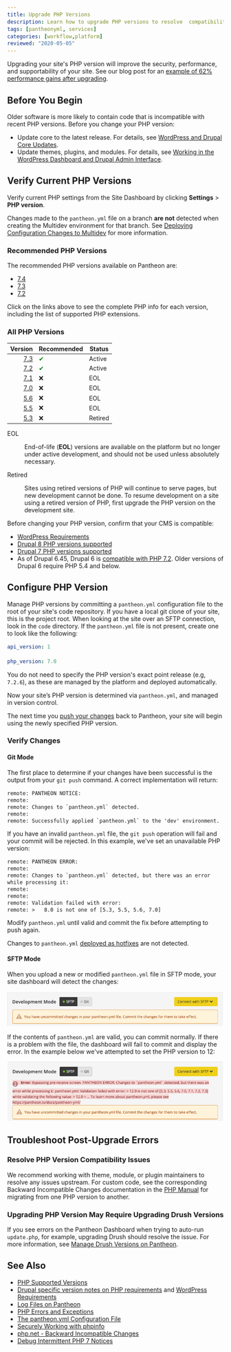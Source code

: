 ```yaml
---
title: Upgrade PHP Versions
description: Learn how to upgrade PHP versions to resolve  compatibility issues.
tags: [pantheonyml, services]
categories: [workflow,platform]
reviewed: "2020-05-05"
---
```

Upgrading your site's PHP version will improve the security, performance, and supportability of your site. See our blog post for an [example of 62% performance gains after upgrading](https://pantheon.io/blog/php-7-now-available-all-sites-pantheon).

## Before You Begin

Older software is more likely to contain code that is incompatible with recent PHP versions. Before you change your PHP version:

- Update core to the latest release. For details, see [WordPress and Drupal Core Updates](/core-updates).
- Update themes, plugins, and modules. For details, see [Working in the WordPress Dashboard and Drupal Admin Interface](/cms-admin).

## Verify Current PHP Versions

Verify current PHP settings from the Site Dashboard by clicking **Settings** > **PHP version**.

<Alert title="Note" type="info">

Changes made to the `pantheon.yml` file on a branch **are not** detected when creating the Multidev environment for that branch. See [Deploying Configuration Changes to Multidev](/pantheon-yml/#deploying-configuration-changes-to-multidev) for more information.

</Alert>

### Recommended PHP Versions

The recommended PHP versions available on Pantheon are:

- [7.4](https://v74-php-info.pantheonsite.io/)
- [7.3](https://v73-php-info.pantheonsite.io/)
- [7.2](https://v72-php-info.pantheonsite.io/)

Click on the links above to see the complete PHP info for each version, including the list of supported PHP extensions.

### All PHP Versions

| Version                                      | Recommended | Status |
| --------------------------------------------:| ----------- | ------ |
| [7.3](https://v73-php-info.pantheonsite.io/) | <span style="color:green">✔</span> | Active |
| [7.2](https://v72-php-info.pantheonsite.io/) | <span style="color:green">✔</span> | Active |
| [7.1](https://v71-php-info.pantheonsite.io/) | ❌           | EOL     |
| [7.0](https://v70-php-info.pantheonsite.io/) | ❌           | EOL     |
| [5.6](https://v56-php-info.pantheonsite.io/) | ❌           | EOL     |
| [5.5](https://v55-php-info.pantheonsite.io/) | ❌           | EOL     |
| [5.3](https://v53-php-info.pantheonsite.io/) | ❌           | Retired |

<dl>

<dt>EOL</dt>

<dd>

End-of-life (**EOL**) versions are available on the platform but no longer under active development, and should not be used unless absolutely necessary.

</dd>

<dt>Retired</dt>

<dd>

Sites using retired versions of PHP will continue to serve pages, but new development cannot be done. To resume development on a site using a retired version of PHP, first upgrade the PHP version on the development site.

</dd>

</dl>


<Alert title="Note" type="info">

Before changing your PHP version, confirm that your CMS is compatible:

- [WordPress Requirements](https://wordpress.org/about/requirements/)
- [Drupal 8 PHP versions supported](https://www.drupal.org/docs/8/system-requirements/php-requirements#php_required)
- [Drupal 7 PHP versions supported](https://www.drupal.org/docs/7/system-requirements/drupal-7-php-requirements#php_required)
- As of Drupal 6.45, Drupal 6 is [compatible with PHP 7.2](https://www.mydropwizard.com/blog/announcing-drupal-645-and-selected-contrib-php-72). Older versions of Drupal 6 require PHP 5.4 and below.

</Alert>

## Configure PHP Version

Manage PHP versions by committing a `pantheon.yml` configuration file to the root of your site's code repository. If you have a local git clone of your site, this is the project root. When looking at the site over an SFTP connection, look in the `code` directory. If the `pantheon.yml` file is not present, create one to look like the following:

```yaml
api_version: 1

php_version: 7.0
```

You do not need to specify the PHP version's exact point release (e.g, `7.2.6`), as these are managed by the platform and deployed automatically.

Now your site’s PHP version is determined via `pantheon.yml`, and managed in version control.

The next time you [push your changes](/git#push-changes-to-pantheon) back to Pantheon, your site will begin using the newly specified PHP version.

### Verify Changes

#### Git Mode

The first place to determine if your changes have been successful is the output from your `git push` command. A correct implementation will return:

```none
remote: PANTHEON NOTICE:
remote:
remote: Changes to `pantheon.yml` detected.
remote:
remote: Successfully applied `pantheon.yml` to the 'dev' environment.
```

If you have an invalid `pantheon.yml` file, the `git push` operation will fail and your commit will be rejected. In this example, we've set an unavailable PHP version:

```none
remote: PANTHEON ERROR:
remote:
remote: Changes to `pantheon.yml` detected, but there was an error while processing it:
remote:
remote:
remote: Validation failed with error:
remote: >   8.0 is not one of [5.3, 5.5, 5.6, 7.0]
```

Modify `pantheon.yml` until valid and commit the fix before attempting to push again.

<Alert title="Note" type="info">

Changes to `pantheon.yml` [deployed as hotfixes](/pantheon-yml#deploying-hotfixes) are not detected.

</Alert>

#### SFTP Mode

When you upload a new or modified `pantheon.yml` file in SFTP mode, your site dashboard will detect the changes:

![The Site Dashboard sees changes to pantheon.yml](../images/dashboard/pantheon-yml-changes-sftp.png)

If the contents of `pantheon.yml` are valid, you can commit normally. If there is a problem with the file, the dashboard will fail to commit and display the error. In the example below we've attempted to set the PHP version to 12:

![The Site Dashboard doesn't commit invalid changes](../images/dashboard/pantheon-yml-failure-sftp.png)

## Troubleshoot Post-Upgrade Errors

### Resolve PHP Version Compatibility Issues

We recommend working with theme, module, or plugin maintainers to resolve any issues upstream. For custom code, see the corresponding Backward Incompatible Changes documentation in the [PHP Manual](https://secure.php.net/manual/en/appendices.php) for migrating from one PHP version to another.

### Upgrading PHP Version May Require Upgrading Drush Versions

If you see errors on the Pantheon Dashboard when trying to auto-run `update.php`, for example, upgrading Drush should resolve the issue. For more information, see [Manage Drush Versions on Pantheon](https://pantheon.io/docs/drush-versions/#configure-drush-version).

## See Also

- [PHP Supported Versions](https://secure.php.net/supported-versions.php)
- [Drupal specific version notes on PHP requirements](https://www.drupal.org/requirements/php#drupalversions) and [WordPress Requirements](https://wordpress.org/about/requirements/)
- [Log Files on Pantheon](/logs)
- [PHP Errors and Exceptions](/php-errors)
- [The pantheon.yml Configuration File](/pantheon-yml)
- [Securely Working with phpinfo](/phpinfo)
- [php.net - Backward Incompatible Changes](https://secure.php.net/manual/en/migration70.incompatible.php)
- [Debug Intermittent PHP 7 Notices](/deprecated-constructor-notices)
